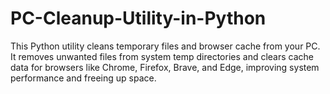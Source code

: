 # PC-Cleanup-Utility-in-Python
This Python utility cleans temporary files and browser cache from your PC. It removes unwanted files from system temp directories and clears cache data for browsers like Chrome, Firefox, Brave, and Edge, improving system performance and freeing up space.
